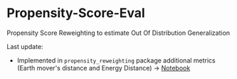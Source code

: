 # Propensity-Score-Eval
Propensity Score Reweighting to estimate Out Of Distribution Generalization


Last update: 
+ Implemented in `propensity_reweighting` package additional metrics (Earth mover's distance and Energy Distance) -> [Notebook](https://github.com/grgera/Propensity-Score-Eval/blob/main/notebooks/package.ipynb) 
